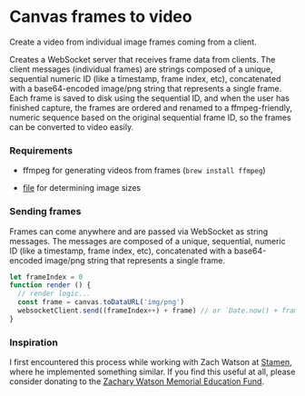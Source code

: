 # Canvas frames to video

Create a video from individual image frames coming from a client.

Creates a WebSocket server that receives frame data from clients. The
client messages (individual frames) are strings composed of a unique,
sequential numeric ID (like a timestamp, frame index, etc), concatenated with
a base64-encoded image/png string that represents a single frame. Each frame
is saved to disk using the sequential ID, and when the user has finished
capture, the frames are ordered and renamed to a ffmpeg-friendly, numeric
sequence based on the original sequential frame ID, so the frames can be
converted to video easily.

### Requirements

- ffmpeg for generating videos from frames (`brew install ffmpeg`)

- [file](https://linux.die.net/man/1/file) for determining image sizes

### Sending frames

Frames can come anywhere and are passed via WebSocket as string messages. The
messages are composed of a unique, sequential, numeric ID (like a timestamp,
frame index, etc), concatenated with a base64-encoded image/png string that
represents a single frame.

```js
let frameIndex = 0
function render () {
  // render logic...
  const frame = canvas.toDataURL('img/png')
  websocketClient.send((frameIndex++) + frame) // or `Date.now() + frame`, etc
}
```

### Inspiration

I first encountered this process while working with Zach Watson at
[Stamen](https://stamen.com), where he implemented something similar. If you find
this useful at all, please consider donating to the
[Zachary Watson Memorial Education Fund](https://grayarea.org/initiative/zachary-watson-memorial-education-fellowship/).
